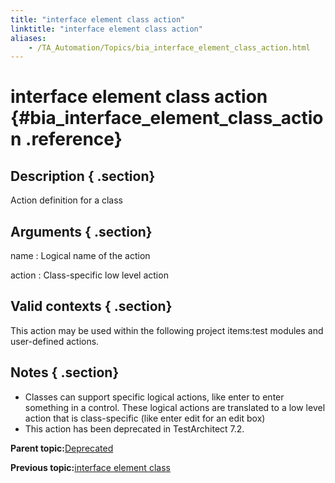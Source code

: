 ```yaml
--- 
title: "interface element class action"
linktitle: "interface element class action"
aliases: 
    - /TA_Automation/Topics/bia_interface_element_class_action.html
---
```

# interface element class action {#bia_interface_element_class_action .reference}

## Description { .section}

Action definition for a class

## Arguments { .section}

name
:   Logical name of the action

action
:   Class-specific low level action

## Valid contexts { .section}

This action may be used within the following project items:test modules and user-defined actions.

## Notes { .section}

-   Classes can support specific logical actions, like enter to enter something in a control. These logical actions are translated to a low level action that is class-specific \(like enter edit for an edit box\)
-   This action has been deprecated in TestArchitect 7.2.

**Parent topic:**[Deprecated](../../TA_Automation/Topics/bia_Deprecated.html)

**Previous topic:**[interface element class](../../TA_Automation/Topics/bia_interface_element_class.html)


